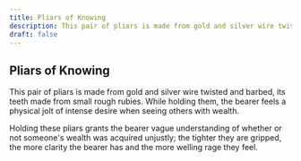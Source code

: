 ```yaml
---
title: Pliars of Knowing
description: This pair of pliars is made from gold and silver wire twisted and barbed, its teeth made from small rough rubies. While holding them, the bearer feels a physical jolt of intense desire when seeing ...
draft: false
---
```


## Pliars of Knowing

This pair of pliars is made from gold and silver wire twisted and barbed, its teeth made from small rough rubies. While holding them, the bearer feels a physical jolt of intense desire when seeing others with wealth.

Holding these pliars grants the bearer vague understanding of whether or not someone's wealth was acquired unjustly; the tighter they are gripped, the more clarity the bearer has and the more welling rage they feel.

